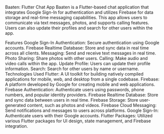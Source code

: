 Baaten: Flutter Chat App
Baaten is a Flutter-based chat application that integrates Google Sign-In for authentication and utilizes Firebase for data storage and real-time messaging capabilities. This app allows users to communicate via text messages, photos, and supports calling features. Users can also update their profiles and search for other users within the app.

Features
Google Sign-In Authentication: Secure authentication using Google accounts.
Firebase Realtime Database: Store and sync data in real time across all clients.
Messaging: Send and receive text messages in real time.
Photo Sharing: Share photos with other users.
Calling: Make audio and video calls within the app.
Update Profile: Users can update their profile information.
Search: Search for other users by name or username.
Technologies Used
Flutter: A UI toolkit for building natively compiled applications for mobile, web, and desktop from a single codebase.
Firebase: A platform developed by Google for creating mobile and web applications.
Firebase Authentication: Authenticate users using passwords, phone numbers, and popular identity providers.
Firebase Realtime Database: Store and sync data between users in real time.
Firebase Storage: Store user-generated content, such as photos and videos.
Firebase Cloud Messaging: Send notifications and messages to users across platforms.
Google Sign-In: Authenticate users with their Google accounts.
Flutter Packages: Utilized various Flutter packages for UI design, state management, and Firebase integration.
